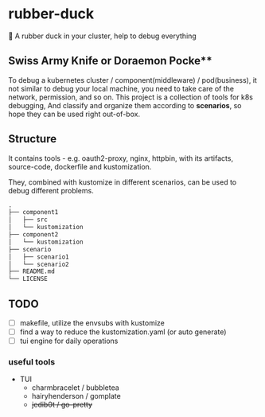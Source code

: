 # rubber-duck

:monocle_face: A rubber duck in your cluster, help to debug everything

## Swiss Army Knife or Doraemon Pocke**

To debug a kubernetes cluster / component(middleware) / pod(business), it not similar to debug your local machine, you need to take care of the network, permission, and so on. This project is a collection of tools for k8s debugging, And classify and organize them according to **scenarios**, so hope they can be used right out-of-box.

## Structure

It contains tools - e.g. oauth2-proxy, nginx, httpbin, with its artifacts, source-code, dockerfile and kustomization.

They, combined with kustomize in different scenarios, can be used to debug different problems.

```md
.
├── component1
│   ├── src
│   └── kustomization
├── component2
│   └── kustomization
├── scenario
│   ├── scenario1
│   └── scenario2
├── README.md
└── LICENSE
```

## TODO

- [ ] makefile, utilize the envsubs with kustomize
- [ ] find a way to reduce the kustomization.yaml (or auto generate)
- [ ] tui engine for daily operations

### useful tools

- TUI
  - charmbracelet / bubbletea
  - hairyhenderson / gomplate
  - ~~jedib0t / go-pretty~~